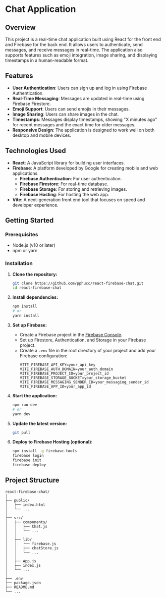# Chat Application

## Overview

This project is a real-time chat application built using React for the front end and Firebase for the back end. It allows users to authenticate, send messages, and receive messages in real-time. The application also supports features such as emoji integration, image sharing, and displaying timestamps in a human-readable format.

## Features

- **User Authentication**: Users can sign up and log in using Firebase Authentication.
- **Real-Time Messaging**: Messages are updated in real-time using Firebase Firestore.
- **Emoji Support**: Users can send emojis in their messages.
- **Image Sharing**: Users can share images in the chat.
- **Timestamps**: Messages display timestamps, showing "X minutes ago" for recent messages and the exact time for older messages.
- **Responsive Design**: The application is designed to work well on both desktop and mobile devices.

## Technologies Used

- **React**: A JavaScript library for building user interfaces.
- **Firebase**: A platform developed by Google for creating mobile and web applications.
  - **Firebase Authentication**: For user authentication.
  - **Firebase Firestore**: For real-time database.
  - **Firebase Storage**: For storing and retrieving images.
  - **Firebase Hosting**: For hosting the web app.
- **Vite**: A next-generation front end tool that focuses on speed and developer experience.

## Getting Started

### Prerequisites

- Node.js (v10 or later)
- npm or yarn

### Installation

1. **Clone the repository:**
    ```bash
    git clone https://github.com/pphucc/react-firebase-chat.git
    cd react-firebase-chat
    ```

2. **Install dependencies:**
    ```bash
    npm install
    # or
    yarn install
    ```

3. **Set up Firebase:**
    - Create a Firebase project in the [Firebase Console](https://console.firebase.google.com/).
    - Set up Firestore, Authentication, and Storage in your Firebase project.
    - Create a `.env` file in the root directory of your project and add your Firebase configuration:
      ```plaintext
      VITE_FIREBASE_API_KEY=your_api_key
      VITE_FIREBASE_AUTH_DOMAIN=your_auth_domain
      VITE_FIREBASE_PROJECT_ID=your_project_id
      VITE_FIREBASE_STORAGE_BUCKET=your_storage_bucket
      VITE_FIREBASE_MESSAGING_SENDER_ID=your_messaging_sender_id
      VITE_FIREBASE_APP_ID=your_app_id
      ```

4. **Start the application:**
    ```bash
    npm run dev
    # or
    yarn dev
    ```
    
5. **Update the latest version:**
    ```bash
    git pull
    ```

6. **Deploy to Firebase Hosting (optional):**
    ```bash
    npm install -g firebase-tools
    firebase login
    firebase init
    firebase deploy
    ```

## Project Structure

```plaintext
react-firebase-chat/
│
├── public/
│   ├── index.html
│   └── ...
│
├── src/
│   ├── components/
│   │   ├── Chat.js
│   │   └── ...
│   │
│   ├── lib/
│   │   └── firebase.js
│   │   ├── chatStore.js
│   │   └── ...
│   │
│   ├── App.js
│   ├── index.js
│   └── ...
│
├── .env
├── package.json
├── README.md
└── ...
